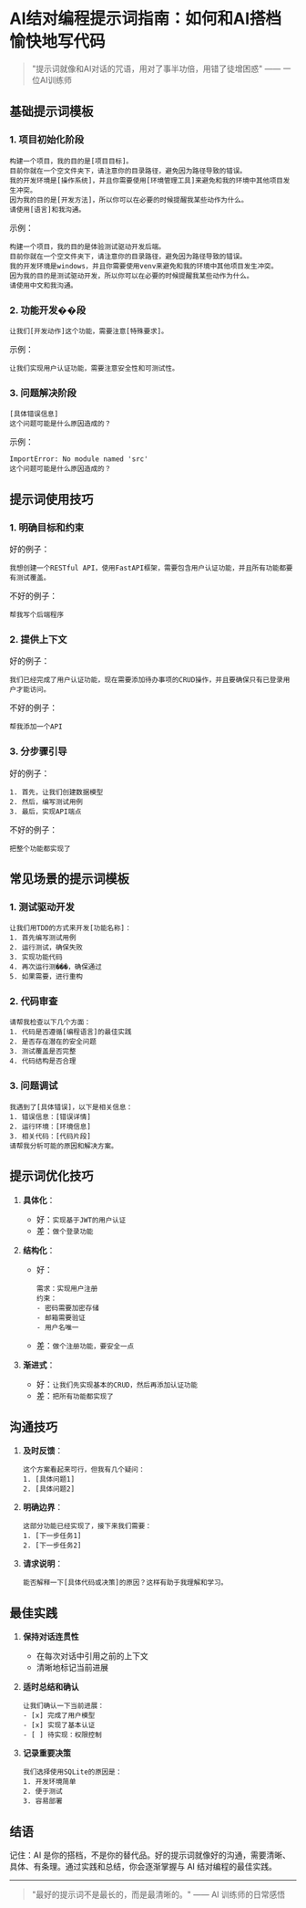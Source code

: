 # AI结对编程提示词指南：如何和AI搭档愉快地写代码

> "提示词就像和AI对话的咒语，用对了事半功倍，用错了徒增困惑" —— 一位AI训练师

## 基础提示词模板

### 1. 项目初始化阶段

```
构建一个项目，我的目的是[项目目标]。
目前你就在一个空文件夹下，请注意你的目录路径，避免因为路径导致的错误。
我的开发环境是[操作系统]，并且你需要使用[环境管理工具]来避免和我的环境中其他项目发生冲突。
因为我的目的是[开发方法]，所以你可以在必要的时候提醒我某些动作为什么。
请使用[语言]和我沟通。
```

示例：
```
构建一个项目，我的目的是体验测试驱动开发后端。
目前你就在一个空文件夹下，请注意你的目录路径，避免因为路径导致的错误。
我的开发环境是windows，并且你需要使用venv来避免和我的环境中其他项目发生冲突。
因为我的目的是测试驱动开发，所以你可以在必要的时候提醒我某些动作为什么。
请使用中文和我沟通。
```

### 2. 功能开发��段

```
让我们[开发动作]这个功能，需要注意[特殊要求]。
```

示例：
```
让我们实现用户认证功能，需要注意安全性和可测试性。
```

### 3. 问题解决阶段

```
[具体错误信息]
这个问题可能是什么原因造成的？
```

示例：
```
ImportError: No module named 'src'
这个问题可能是什么原因造成的？
```

## 提示词使用技巧

### 1. 明确目标和约束

好的例子：
```
我想创建一个RESTful API，使用FastAPI框架，需要包含用户认证功能，并且所有功能都要有测试覆盖。
```

不好的例子：
```
帮我写个后端程序
```

### 2. 提供上下文

好的例子：
```
我们已经完成了用户认证功能，现在需要添加待办事项的CRUD操作，并且要确保只有已登录用户才能访问。
```

不好的例子：
```
帮我添加一个API
```

### 3. 分步骤引导

好的例子：
```
1. 首先，让我们创建数据模型
2. 然后，编写测试用例
3. 最后，实现API端点
```

不好的例子：
```
把整个功能都实现了
```

## 常见场景的提示词模板

### 1. 测试驱动开发

```
让我们用TDD的方式来开发[功能名称]：
1. 首先编写测试用例
2. 运行测试，确保失败
3. 实现功能代码
4. 再次运行测���，确保通过
5. 如果需要，进行重构
```

### 2. 代码审查

```
请帮我检查以下几个方面：
1. 代码是否遵循[编程语言]的最佳实践
2. 是否存在潜在的安全问题
3. 测试覆盖是否完整
4. 代码结构是否合理
```

### 3. 问题调试

```
我遇到了[具体错误]，以下是相关信息：
1. 错误信息：[错误详情]
2. 运行环境：[环境信息]
3. 相关代码：[代码片段]
请帮我分析可能的原因和解决方案。
```

## 提示词优化技巧

1. **具体化**：
   - 好：`实现基于JWT的用户认证`
   - 差：`做个登录功能`

2. **结构化**：
   - 好：
     ```
     需求：实现用户注册
     约束：
     - 密码需要加密存储
     - 邮箱需要验证
     - 用户名唯一
     ```
   - 差：`做个注册功能，要安全一点`

3. **渐进式**：
   - 好：`让我们先实现基本的CRUD，然后再添加认证功能`
   - 差：`把所有功能都实现了`

## 沟通技巧

1. **及时反馈**：
   ```
   这个方案看起来可行，但我有几个疑问：
   1. [具体问题1]
   2. [具体问题2]
   ```

2. **明确边界**：
   ```
   这部分功能已经实现了，接下来我们需要：
   1. [下一步任务1]
   2. [下一步任务2]
   ```

3. **请求说明**：
   ```
   能否解释一下[具体代码或决策]的原因？这样有助于我理解和学习。
   ```

## 最佳实践

1. **保持对话连贯性**
   - 在每次对话中引用之前的上下文
   - 清晰地标记当前进展

2. **适时总结和确认**
   ```
   让我们确认一下当前进展：
   - [x] 完成了用户模型
   - [x] 实现了基本认证
   - [ ] 待实现：权限控制
   ```

3. **记录重要决策**
   ```
   我们选择使用SQLite的原因是：
   1. 开发环境简单
   2. 便于测试
   3. 容易部署
   ```

## 结语

记住：AI 是你的搭档，不是你的替代品。好的提示词就像好的沟通，需要清晰、具体、有条理。通过实践和总结，你会逐渐掌握与 AI 结对编程的最佳实践。

---
> "最好的提示词不是最长的，而是最清晰的。" —— AI 训练师的日常感悟 